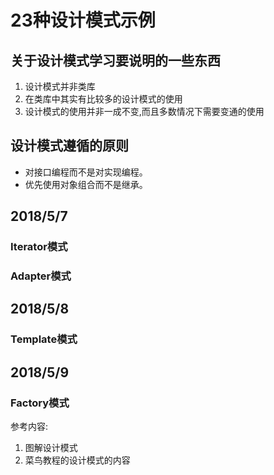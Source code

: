 # 23种设计模式示例

## 关于设计模式学习要说明的一些东西
1. 设计模式并非类库
2. 在类库中其实有比较多的设计模式的使用
3. 设计模式的使用并非一成不变,而且多数情况下需要变通的使用

## 设计模式遵循的原则
* 对接口编程而不是对实现编程。
* 优先使用对象组合而不是继承。

## 2018/5/7
### Iterator模式

### Adapter模式

## 2018/5/8
### Template模式

## 2018/5/9
### Factory模式


参考内容:
1. 图解设计模式
2. 菜鸟教程的设计模式的内容
